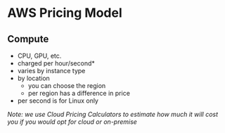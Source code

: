 # AWS Pricing Model
## Compute
- CPU, GPU, etc.
- charged per hour/second*
- varies by instance type
- by location
	- you can choose the region
	- per region has a difference in price
- per second is for Linux only

*Note: we use Cloud Pricing Calculators to estimate how much it will cost you if you would opt for cloud or on-premise*

